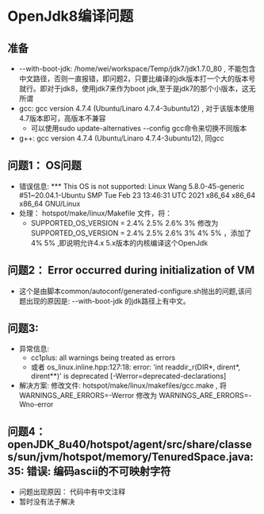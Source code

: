 # OpenJdk8编译问题
## 准备
+ --with-boot-jdk: /home/wei/workspace/Temp/jdk7/jdk1.7.0_80 , 不能包含中文路径，否则一直报错，即问题2，只要比编译的jdk版本打一个大的版本号就行。即对于jdk8，使用jdk7来作为boot jdk,至于是jdk7的那个小版本，这无所谓
+ gcc: gcc version 4.7.4 (Ubuntu/Linaro 4.7.4-3ubuntu12) , 对于该版本使用4.7版本即可，高版本不兼容
    - 可以使用sudo update-alternatives --config gcc命令来切换不同版本
+ g++:  gcc version 4.7.4 (Ubuntu/Linaro 4.7.4-3ubuntu12), 同gcc
## 问题1： OS问题
+ 错误信息: *** This OS is not supported: Linux Wang 5.8.0-45-generic #51~20.04.1-Ubuntu SMP Tue Feb 23 13:46:31 UTC 2021 x86_64 x86_64 x86_64 GNU/Linux
+ 处理： hotspot/make/linux/Makefile 文件，将：
    - SUPPORTED_OS_VERSION = 2.4% 2.5% 2.6% 3% 修改为 SUPPORTED_OS_VERSION = 2.4% 2.5% 2.6% 3% 4% 5%  ，添加了4% 5% ,即说明允许4.x 5.x版本的内核编译这个OpenJdk

## 问题2： Error occurred during initialization of VM
+ 这个是由脚本common/autoconf/generated-configure.sh抛出的问题,该问题出现的原因是: --with-boot-jdk 的jdk路径上有中文。

## 问题3:
+ 异常信息: 
   - cc1plus: all warnings being treated as errors 
   - 或者 os_linux.inline.hpp:127:18: error: 'int readdir_r(DIR*, dirent*, dirent**)' is deprecated [-Werror=deprecated-declarations]
+ 解决方案: 修改文件: hotspot/make/linux/makefiles/gcc.make , 将WARNINGS_ARE_ERRORS=-Werror 修改为 WARNINGS_ARE_ERRORS=-Wno-error

## 问题4： openJDK_8u40/hotspot/agent/src/share/classes/sun/jvm/hotspot/memory/TenuredSpace.java:35: 错误: 编码ascii的不可映射字符
+ 问题出现原因： 代码中有中文注释
+ 暂时没有法子解决